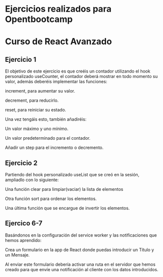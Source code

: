 # Ejercicios realizados para Opentbootcamp

# Curso de React Avanzado


## Ejercicio 1

El objetivo de este ejercicio es que creéis un contador utilizando el hook personalizado useCounter, el contador deberá mostrar en todo momento su valor, además deberéis implementar las funciones:

increment, para aumentar su valor.

decrement, para reducirlo.

reset, para reiniciar su estado.

Una vez tengáis esto, también añadiréis:

Un valor máximo y uno mínimo.

Un valor predeterminado para el contador.

Añadir un step para el incremento o decremento.

## Ejercicio 2

Partiendo del hook personalizado useList que se creó en la sesión, ampliadlo con lo siguiente:

Una función clear para limpiar(vaciar) la lista de elementos

Otra función sort para ordenar los elementos.

Una última función que se encargue de invertir los elementos.

## Ejercico 6-7

Basándonos en la configuración del service worker y las notificaciones que hemos aprendido:

Crea un formulario en la app de React donde puedas introducir un Título y un Mensaje.

Al enviar este formulario debería activar una ruta en el servidor que hemos creado para que envíe una notificación al cliente con los datos introducidos.